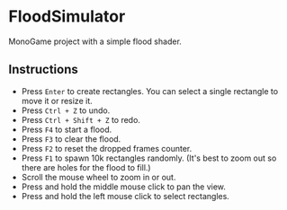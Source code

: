 # FloodSimulator
MonoGame project with a simple flood shader.

## Instructions

* Press `Enter` to create rectangles. You can select a single rectangle to move it or resize it.
* Press `Ctrl + Z` to undo.
* Press `Ctrl + Shift + Z` to redo.
* Press `F4` to start a flood.
* Press `F3` to clear the flood.
* Press `F2` to reset the dropped frames counter.
* Press `F1` to spawn 10k rectangles randomly. (It's best to zoom out so there are holes for the flood to fill.)
* Scroll the mouse wheel to zoom in or out.
* Press and hold the middle mouse click to pan the view.
* Press and hold the left mouse click to select rectangles.
